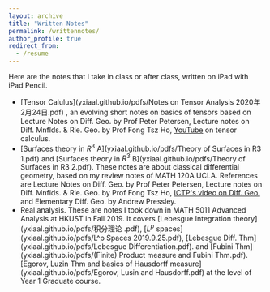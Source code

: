 ```yaml
---
layout: archive
title: "Written Notes"
permalink: /writtennotes/
author_profile: true
redirect_from:
  - /resume
---
```


Here are the notes that I take in class or after class, written on iPad with iPad Pencil.

- [Tensor Calulus](yxiaal.github.io/pdfs/Notes on Tensor Analysis 2020年2月24日.pdf) , an evolving short notes on basics of tensors based on Lecture Notes on Diff. Geo. by Prof Peter Petersen, Lecture notes on Diff. Mnflds. & Rie. Geo. by Prof Fong Tsz Ho, [YouTube](https://www.youtube.com/watch?v=kGXr1SF3WmA&list=PLJHszsWbB6hpk5h8lSfBkVrpjsqvUGTCx) on tensor calculus.
- [Surfaces theory in $R^3$ A](yxiaal.github.io/pdfs/Theory of Surfaces in R3 1.pdf) and [Surfaces theory in $R^3$ B](yxiaal.github.io/pdfs/Theory of Surfaces in R3 2.pdf). These notes are about classical differential geometry, based on my review notes of MATH 120A UCLA. References are Lecture Notes on Diff. Geo. by Prof Peter Petersen, Lecture notes on Diff. Mnflds. & Rie. Geo. by Prof Fong Tsz Ho, [ICTP's video on Diff. Geo.](https://www.youtube.com/watch?v=tKnBj7B2PSg&list=PLLq_gUfXAnkl5JArcktbOrIUeR5rra-Gz) and Elementary Diff. Geo. by Andrew Pressley.
- Real analysis. These are notes I took down in MATH 5011 Advanced Analysis at HKUST in Fall 2019. It covers [Lebesgue Integration theory](yxiaal.github.io/pdfs/积分理论 .pdf), [$L^p$ spaces](yxiaal.github.io/pdfs/L^p Spaces 2019.9.25.pdf),  [Lebesgue Diff. Thm](yxiaal.github.io/pdfs/Lebesgue Differentiation.pdf). and [Fubini Thm](yxiaal.github.io/pdfs/(Finite) Product measure and Fubini Thm.pdf). [Egorov, Luzin Thm and basics of Hausdorff measure](yxiaal.github.io/pdfs/Egorov, Lusin and Hausdorff.pdf) at the level of Year 1 Graduate course.

